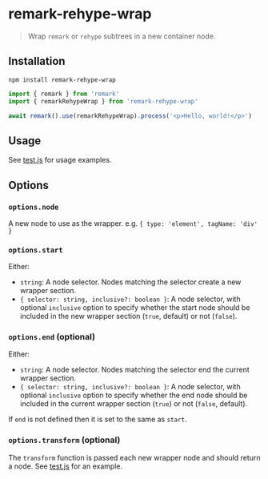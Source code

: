 # remark-rehype-wrap

> Wrap `remark` or `rehype` subtrees in a new container node.

## Installation

```
npm install remark-rehype-wrap
```

```js
import { remark } from 'remark'
import { remarkRehypeWrap } from 'remark-rehype-wrap'

await remark().use(remarkRehypeWrap).process('<p>Hello, world!</p>')
```

## Usage

See [test.js](/) for usage examples.

## Options

### `options.node`

A new node to use as the wrapper. e.g. `{ type: 'element', tagName: 'div' }`

### `options.start`

Either:

- `string`: A node selector. Nodes matching the selector create a new wrapper section.
- `{ selector: string, inclusive?: boolean }`: A node selector, with optional `inclusive` option to specify whether the start node should be included in the new wrapper section (`true`, default) or not (`false`).

### `options.end` (optional)

Either:

- `string`: A node selector. Nodes matching the selector end the current wrapper section.
- `{ selector: string, inclusive?: boolean }`: A node selector, with optional `inclusive` option to specify whether the end node should be included in the current wrapper section (`true`) or not (`false`, default).

If `end` is not defined then it is set to the same as `start`.

### `options.transform` (optional)

The `transform` function is passed each new wrapper node and should return a node. See [test.js](/) for an example.
